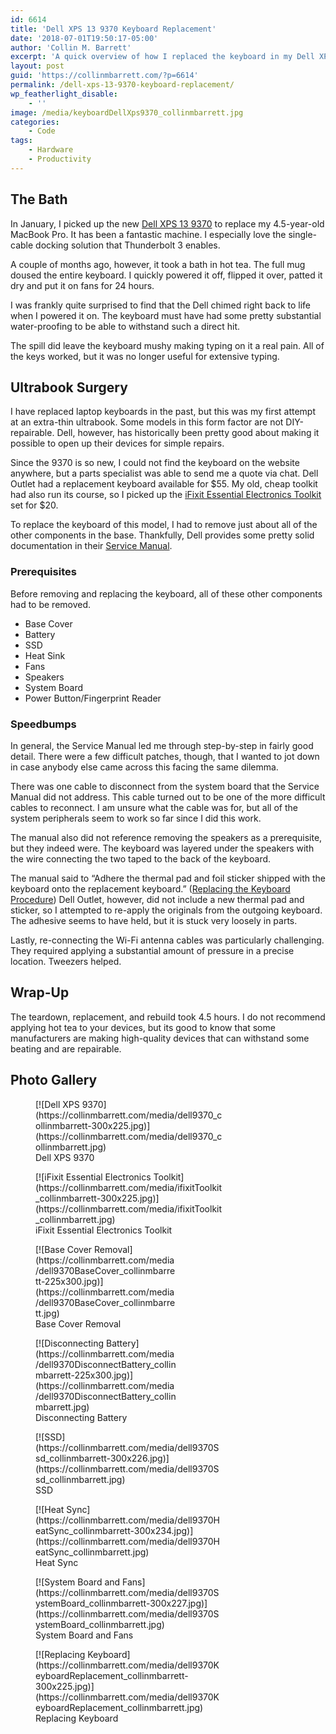 ```yaml
---
id: 6614
title: 'Dell XPS 13 9370 Keyboard Replacement'
date: '2018-07-01T19:50:17-05:00'
author: 'Collin M. Barrett'
excerpt: 'A quick overview of how I replaced the keyboard in my Dell XPS 13 9370 after it took a bath in hot tea.'
layout: post
guid: 'https://collinmbarrett.com/?p=6614'
permalink: /dell-xps-13-9370-keyboard-replacement/
wp_featherlight_disable:
    - ''
image: /media/keyboardDellXps9370_collinmbarrett.jpg
categories:
    - Code
tags:
    - Hardware
    - Productivity
---
```


## The Bath

In January, I picked up the new [Dell XPS 13 9370](https://www.dell.com/en-us/shop/cty/pdp/spd/xps-13-9370-laptop) to replace my 4.5-year-old MacBook Pro. It has been a fantastic machine. I especially love the single-cable docking solution that Thunderbolt 3 enables.

A couple of months ago, however, it took a bath in hot tea. The full mug doused the entire keyboard. I quickly powered it off, flipped it over, patted it dry and put it on fans for 24 hours.

I was frankly quite surprised to find that the Dell chimed right back to life when I powered it on. The keyboard must have had some pretty substantial water-proofing to be able to withstand such a direct hit.

The spill did leave the keyboard mushy making typing on it a real pain. All of the keys worked, but it was no longer useful for extensive typing.

## Ultrabook Surgery

I have replaced laptop keyboards in the past, but this was my first attempt at an extra-thin ultrabook. Some models in this form factor are not DIY-repairable. Dell, however, has historically been pretty good about making it possible to open up their devices for simple repairs.

Since the 9370 is so new, I could not find the keyboard on the website anywhere, but a parts specialist was able to send me a quote via chat. Dell Outlet had a replacement keyboard available for $55. My old, cheap toolkit had also run its course, so I picked up the [iFixit Essential Electronics Toolkit](https://www.ifixit.com/Store/Tools/Essential-Electronics-Toolkit/IF145-348) set for $20.

To replace the keyboard of this model, I had to remove just about all of the other components in the base. Thankfully, Dell provides some pretty solid documentation in their [Service Manual](https://www.dell.com/support/manuals/us/en/04/xps-13-9370-laptop/xps-13-9370-servicemanual).

### Prerequisites

Before removing and replacing the keyboard, all of these other components had to be removed.

- Base Cover
- Battery
- SSD
- Heat Sink
- Fans
- Speakers
- System Board
- Power Button/Fingerprint Reader

### Speedbumps

In general, the Service Manual led me through step-by-step in fairly good detail. There were a few difficult patches, though, that I wanted to jot down in case anybody else came across this facing the same dilemma.

There was one cable to disconnect from the system board that the Service Manual did not address. This cable turned out to be one of the more difficult cables to reconnect. I am unsure what the cable was for, but all of the system peripherals seem to work so far since I did this work.

The manual also did not reference removing the speakers as a prerequisite, but they indeed were. The keyboard was layered under the speakers with the wire connecting the two taped to the back of the keyboard.

The manual said to “Adhere the thermal pad and foil sticker shipped with the keyboard onto the replacement keyboard.” ([Replacing the Keyboard Procedure](https://www.dell.com/support/manuals/us/en/04/xps-13-9370-laptop/xps-13-9370-servicemanual)) Dell Outlet, however, did not include a new thermal pad and sticker, so I attempted to re-apply the originals from the outgoing keyboard. The adhesive seems to have held, but it is stuck very loosely in parts.

Lastly, re-connecting the Wi-Fi antenna cables was particularly challenging. They required applying a substantial amount of pressure in a precise location. Tweezers helped.

## Wrap-Up

The teardown, replacement, and rebuild took 4.5 hours. I do not recommend applying hot tea to your devices, but its good to know that some manufacturers are making high-quality devices that can withstand some beating and are repairable.

## Photo Gallery

<figure aria-describedby="caption-attachment-6666" class="wp-caption alignleft" id="attachment_6666" style="width: 300px">[![Dell XPS 9370](https://collinmbarrett.com/media/dell9370_collinmbarrett-300x225.jpg)](https://collinmbarrett.com/media/dell9370_collinmbarrett.jpg)<figcaption class="wp-caption-text" id="caption-attachment-6666">Dell XPS 9370</figcaption></figure>

<figure aria-describedby="caption-attachment-6673" class="wp-caption alignleft" id="attachment_6673" style="width: 300px">[![iFixit Essential Electronics Toolkit](https://collinmbarrett.com/media/ifixitToolkit_collinmbarrett-300x225.jpg)](https://collinmbarrett.com/media/ifixitToolkit_collinmbarrett.jpg)<figcaption class="wp-caption-text" id="caption-attachment-6673">iFixit Essential Electronics Toolkit</figcaption></figure>

<figure aria-describedby="caption-attachment-6667" class="wp-caption alignleft" id="attachment_6667" style="width: 225px">[![Base Cover Removal](https://collinmbarrett.com/media/dell9370BaseCover_collinmbarrett-225x300.jpg)](https://collinmbarrett.com/media/dell9370BaseCover_collinmbarrett.jpg)<figcaption class="wp-caption-text" id="caption-attachment-6667">Base Cover Removal</figcaption></figure>

<figure aria-describedby="caption-attachment-6668" class="wp-caption alignleft" id="attachment_6668" style="width: 225px">[![Disconnecting Battery](https://collinmbarrett.com/media/dell9370DisconnectBattery_collinmbarrett-225x300.jpg)](https://collinmbarrett.com/media/dell9370DisconnectBattery_collinmbarrett.jpg)<figcaption class="wp-caption-text" id="caption-attachment-6668">Disconnecting Battery</figcaption></figure>

<figure aria-describedby="caption-attachment-6671" class="wp-caption alignleft" id="attachment_6671" style="width: 300px">[![SSD](https://collinmbarrett.com/media/dell9370Ssd_collinmbarrett-300x226.jpg)](https://collinmbarrett.com/media/dell9370Ssd_collinmbarrett.jpg)<figcaption class="wp-caption-text" id="caption-attachment-6671">SSD</figcaption></figure>

<figure aria-describedby="caption-attachment-6669" class="wp-caption alignleft" id="attachment_6669" style="width: 300px">[![Heat Sync](https://collinmbarrett.com/media/dell9370HeatSync_collinmbarrett-300x234.jpg)](https://collinmbarrett.com/media/dell9370HeatSync_collinmbarrett.jpg)<figcaption class="wp-caption-text" id="caption-attachment-6669">Heat Sync</figcaption></figure>

<figure aria-describedby="caption-attachment-6672" class="wp-caption alignleft" id="attachment_6672" style="width: 300px">[![System Board and Fans](https://collinmbarrett.com/media/dell9370SystemBoard_collinmbarrett-300x227.jpg)](https://collinmbarrett.com/media/dell9370SystemBoard_collinmbarrett.jpg)<figcaption class="wp-caption-text" id="caption-attachment-6672">System Board and Fans</figcaption></figure>

<figure aria-describedby="caption-attachment-6670" class="wp-caption alignleft" id="attachment_6670" style="width: 300px">[![Replacing Keyboard](https://collinmbarrett.com/media/dell9370KeyboardReplacement_collinmbarrett-300x225.jpg)](https://collinmbarrett.com/media/dell9370KeyboardReplacement_collinmbarrett.jpg)<figcaption class="wp-caption-text" id="caption-attachment-6670">Replacing Keyboard</figcaption></figure>
